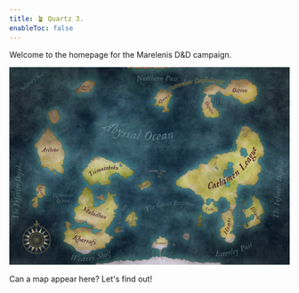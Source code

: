 ```yaml
---
title: 🪴 Quartz 3.
enableToc: false
---
```


Welcome to the homepage for the Marelenis D&D campaign.

![worldmaplargecoloured.jpg](worldmaplargecoloured.jpg)

Can a map appear here?  Let's find out!